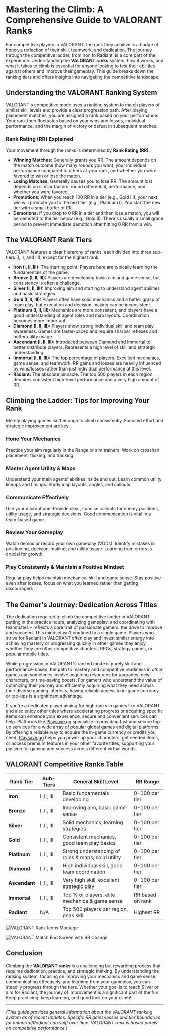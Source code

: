 # Mastering the Climb: A Comprehensive Guide to VALORANT Ranks

For competitive players in VALORANT, the rank they achieve is a badge of honor, a reflection of their skill, teamwork, and dedication. The journey through the competitive ladder, from Iron to Radiant, is a core part of the experience. Understanding the **VALORANT ranks** system, how it works, and what it takes to climb is essential for anyone looking to test their abilities against others and improve their gameplay. This guide breaks down the ranking tiers and offers insights into navigating the competitive landscape.

## Understanding the VALORANT Ranking System

VALORANT's competitive mode uses a ranking system to match players of similar skill levels and provide a clear progression path. After playing placement matches, you are assigned a rank based on your performance. Your rank then fluctuates based on your wins and losses, individual performance, and the margin of victory or defeat in subsequent matches.

### Rank Rating (RR) Explained

Your movement through the ranks is determined by **Rank Rating (RR)**.

*   **Winning Matches:** Generally grants you RR. The amount depends on the match outcome (how many rounds you won), your individual performance compared to others at your rank, and whether you were favored to win or lose the match.
*   **Losing Matches:** Generally causes you to lose RR. The amount lost depends on similar factors: round differential, performance, and whether you were favored.
*   **Promotions:** When you reach 100 RR in a tier (e.g., Gold III), your next win will promote you to the next tier (e.g., Platinum I). You start the new tier with a small buffer of RR.
*   **Demotions:** If you drop to 0 RR in a tier and then lose a match, you will be demoted to the tier below (e.g., Gold II). There's usually a small grace period to prevent immediate demotion after hitting 0 RR from a win.

## The VALORANT Rank Tiers

VALORANT features a clear hierarchy of ranks, each divided into three sub-tiers (I, II, and III), except for the highest rank.

*   **Iron (I, II, III):** The starting point. Players here are typically learning the fundamentals of the game.
*   **Bronze (I, II, III):** Players are developing basic aim and game sense, but consistency is often a challenge.
*   **Silver (I, II, III):** Improving aim and starting to understand agent abilities and basic strategies.
*   **Gold (I, II, III):** Players often have solid mechanics and a better grasp of team play, but execution and decision-making can be inconsistent.
*   **Platinum (I, II, III):** Mechanics are more consistent, and players have a good understanding of agent roles and map layouts. Coordination becomes more important.
*   **Diamond (I, II, III):** Players show strong individual skill and team play awareness. Games are faster-paced and require sharper reflexes and better utility usage.
*   **Ascendant (I, II, III):** Introduced between Diamond and Immortal to better distribute players. Represents a high level of skill and strategic understanding.
*   **Immortal (I, II, III):** The top percentage of players. Excellent mechanics, game sense, and teamwork. RR gains and losses are heavily influenced by wins/losses rather than just individual performance at this level.
*   **Radiant:** The absolute pinnacle. The top 500 players in each region. Requires consistent high-level performance and a very high amount of RR.

## Climbing the Ladder: Tips for Improving Your Rank

Merely playing games isn't enough to climb consistently. Focused effort and strategic improvement are key.

### Hone Your Mechanics

Practice your aim regularly in the Range or aim trainers. Work on crosshair placement, flicking, and tracking.

### Master Agent Utility & Maps

Understand your main agents' abilities inside and out. Learn common utility lineups and timings. Study map layouts, angles, and callouts.

### Communicate Effectively

Use your microphone! Provide clear, concise callouts for enemy positions, utility usage, and strategic decisions. Good communication is vital in a team-based game.

### Review Your Gameplay

Watch demos or record your own gameplay (VODs). Identify mistakes in positioning, decision-making, and utility usage. Learning from errors is crucial for growth.

### Play Consistently & Maintain a Positive Mindset

Regular play helps maintain mechanical skill and game sense. Stay positive even after losses; focus on what you learned rather than getting discouraged.

## The Gamer's Journey: Dedication Across Titles

The dedication required to climb the competitive ladder in VALORANT – putting in the practice hours, analyzing gameplay, and coordinating with teammates – reflects a core trait of passionate gamers: the drive to improve and succeed. This mindset isn't confined to a single game. Players who strive for Radiant in VALORANT often play and invest similar energy into achieving mastery or progressing quickly in other games they enjoy, whether they are other competitive shooters, RPGs, strategy games, or popular mobile titles.

While progression in VALORANT's ranked mode is purely skill and performance-based, the path to mastery and competitive readiness in *other* games can sometimes involve acquiring resources for upgrades, new characters, or time-saving boosts. For gamers who understand the value of optimizing their journey and efficiently acquiring what they need across their diverse gaming interests, having reliable access to in-game currency or top-ups is a significant advantage.

If you're a dedicated player aiming for high ranks in games like VALORANT and also enjoy other titles where accelerating progress or acquiring specific items can enhance your experience, secure and convenient services can help. Platforms like [Playsave.gg](https://www.playsave.gg/) specialize in providing fast and secure top-up services for a wide array of popular global games and digital platforms. By offering a reliable way to acquire the in-game currency or credits you need, [Playsave.gg](https://www.playsave.gg/) helps you power up your characters, get needed items, or access premium features in your other favorite titles, supporting your passion for gaming and success across different virtual worlds.

## VALORANT Competitive Ranks Table

| Rank Tier     | Sub-Tiers   | General Skill Level                               | RR Range        |
| ------------- | ----------- | ------------------------------------------------- | --------------- |
| **Iron**      | I, II, III  | Basic fundamentals developing                     | 0-100 per tier  |
| **Bronze**    | I, II, III  | Improving aim, basic game sense                   | 0-100 per tier  |
| **Silver**    | I, II, III  | Solid mechanics, learning strategies            | 0-100 per tier  |
| **Gold**      | I, II, III  | Consistent mechanics, good team play basics       | 0-100 per tier  |
| **Platinum**  | I, II, III  | Strong understanding of roles & maps, solid utility | 0-100 per tier  |
| **Diamond**   | I, II, III  | High individual skill, good team coordination     | 0-100 per tier  |
| **Ascendant** | I, II, III  | Very high skill, excellent strategic play         | 0-100 per tier  |
| **Immortal**  | I, II, III  | Top % of players, elite mechanics & game sense    | RR based on rank |
| **Radiant**   | N/A         | Top 500 players per region, peak skill            | Highest RR      |

![VALORANT Rank Icons Montage](https://via.placeholder.com/600x400?text=Insert+VALORANT+Rank+Icons+Image)

![VALORANT Match End Screen with RR Change](https://via.placeholder.com/600x400?text=Insert+VALORANT+Scoreboard+RR+Change+Image)

## Conclusion

Climbing the **VALORANT ranks** is a challenging but rewarding process that requires dedication, practice, and strategic thinking. By understanding the ranking system, focusing on improving your mechanics and game sense, communicating effectively, and learning from your gameplay, you can steadily progress through the tiers. Whether your goal is to reach Silver or aim for Radiant, the journey of improvement is a significant part of the fun. Keep practicing, keep learning, and good luck on your climb!

---

*(This guide provides general information about the VALORANT ranking system as of recent updates. Specific RR gains/losses and tier boundaries for Immortal/Radiant can shift over time. VALORANT rank is based purely on competitive performance.)*
